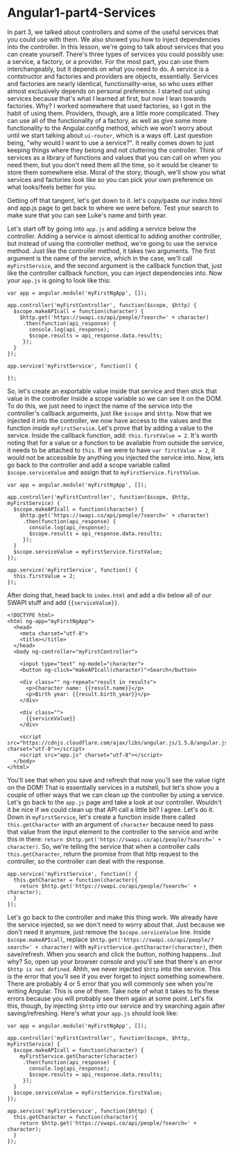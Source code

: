 # Angular1-part4-Services

In part 3, we talked about controllers and some of the useful services that you could use with them. We also showed you how to inject dependencies into the controller. In this lesson, we're going to talk about services that you can create yourself. There's three types of services you could possibly use: a service, a factory, or a provider. For the most part, you can use them interchangeably, but it depends on what you need to do. A service is a contstructor and factories and providers are objects, essentially. Services and factories are nearly identical, functionality-wise, so who uses either almost exclusively depends on personal preference. I started out using services because that's what I learned at first, but now I lean towards factories. Why? I worked somewhere that used factories, so I got in the habit of using them. Providers, though, are a little more complicated. They can use all of the functionality of a factory, as well as give some more functionality to the Angular.config method, which we won't worry about until we start talking about `ui-router`, which is a ways off. Last question being, "why would I want to use a service?". It really comes down to just keeping things where they belong and not cluttering the controller. Think of services as a library of functions and values that you can call on when you need them, but you don't need them all the time, so it would be cleaner to store them somewhere else. Moral of the story, though, we'll show you what services and factories look like so you can pick your own preference on what looks/feels better for you.

Getting off that tangent, let's get down to it. let's copy/paste our index.html and app.js page to get back to where we were before. Test your search to make sure that you can see Luke's name and birth year. 

Let's start off by going into `app.js` and adding a service below the controller. Adding a service is almost identical to adding another controller, but instead of using the controller method, we're going to use the service method. Just like the controller method, it takes two arguments. The first argument is the name of the service, which in the case, we'll call `myFirstService`, and the second argument is the callback function that, just like the controller callback function, you can inject dependencies into. Now your `app.js` is going to look like this: 

```text
var app = angular.module('myFirstNgApp', []);

app.controller('myFirstController', function($scope, $http) {
  $scope.makeAPIcall = function(character) {
    $http.get('https://swapi.co/api/people/?search=' + character)
     .then(function(api_response) {
       console.log(api_response);
       $scope.results = api_response.data.results;
     });
  }
});

app.service('myFirstService', function() {
  
});
```

So, let's create an exportable value inside that service and then stick that value in the controller inside a scope variable so we can see it on the DOM. To do this, we just need to inject the name of the service into the controller's callback arguments, just like `$scope` and `$http`. Now that we injected it into the controller, we now have access to the values and the function inside `myFirstService`. Let's prove that by adding a value to the service. Inside the callback function, add: `this.firstValue = 2`. It's worth noting that for a value or a function to be available from outside the service, it needs to be attached to `this`. If we were to have `var firstValue = 2`, it would not be accessible by anything you injected the service into. Now, lets go back to the controller and add a scope variable called `$scope.serviceValue` and assign that to `myFirstService.firstValue`.

```text
var app = angular.module('myFirstNgApp', []);

app.controller('myFirstController', function($scope, $http, myFirstService) {
  $scope.makeAPIcall = function(character) {
    $http.get('https://swapi.co/api/people/?search=' + character)
     .then(function(api_response) {
       console.log(api_response);
       $scope.results = api_response.data.results;
     });
  }
  $scope.serviceValue = myFirstService.firstValue;
});

app.service('myFirstService', function() {
  this.firstValue = 2;
});
``` 
 After doing that, head back to `index.html` and add a div below all of our SWAPI stuff and add `{{serviceValue}}`.
```text
<!DOCTYPE html>
<html ng-app="myFirstNgApp">
  <head>
    <meta charset="utf-8">
    <title></title>
  </head>
  <body ng-controller="myFirstController">

    <input type="text" ng-model="character">
    <button ng-click="makeAPIcall(character)">Search</button>

    <div class="" ng-repeat="result in results">
      <p>Character name: {{result.name}}</p>
      <p>Birth year: {{result.birth_year}}</p>
    </div>

    <div class="">
      {{serviceValue}}
    </div>

    <script src="https://cdnjs.cloudflare.com/ajax/libs/angular.js/1.5.8/angular.js" charset="utf-8"></script>
    <script src="app.js" charset="utf-8"></script>
  </body>
</html>
```
You'll see that when you save and refresh that now you'll see the value right on the DOM! That is essentially services in a nutshell, but let's show you a couple of other ways that we can clean up the controller by using a service. Let's go back to the `app.js` page and take a look at our controller. Wouldn't it be nice if we could clean up that API call a little bit? I agree. Let's do it. Down in `myFirstService`, let's create a function inside there called `this.getCharacter` with an argument of `character` because need to pass that value from the input element to the controller to the service and write this in there: `return $http.get('https://swapi.co/api/people/?search=' + character)`. So, we're telling the service that when a controller calls `this.getCharacter`, return the promise from that http request to the controller, so the controller can deal with the response. 

```text
app.service('myFirstService', function() {
  this.getCharacter = function(character){
    return $http.get('https://swapi.co/api/people/?search=' + character);
  }
});
```
Let's go back to the controller and make this thing work. We already have the service injected, so we don't need to worry about that. Just because we don't need it anymore, just remove the `$scope.serviceValue` line. Inside `$scope.makeAPIcall`, replace `$http.get('https://swapi.co/api/people/?search=' + character)` with `myFirstService.getCharacter(character)`, then save/refresh. When you search and click the button, nothing happens...but why? So, open up your browser console and you'll see that there's an error `$http is not defined`. Ahhh, we never injected `$http` into the service. This is the error that you'll see if you ever forget to inject something somewhere. There are probably 4 or 5 error that you will commonly see when you're writing Angular. This is one of them. Take note of what it takes to fix these errors because you will probably see them again at some point. Let's fix this, though, by injecting `$http` into our service and try searching again after saving/refreshing. Here's what your `app.js` should look like:
```text
var app = angular.module('myFirstNgApp', []);

app.controller('myFirstController', function($scope, $http, myFirstService) {
  $scope.makeAPIcall = function(character) {
    myFirstService.getCharacter(character)
     .then(function(api_response) {
       console.log(api_response);
       $scope.results = api_response.data.results;
     });
  }
  $scope.serviceValue = myFirstService.firstValue;
});

app.service('myFirstService', function($http) {
  this.getCharacter = function(character){
    return $http.get('https://swapi.co/api/people/?search=' + character);
  }
});
```
